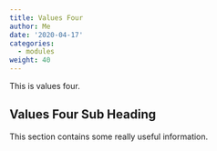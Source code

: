 ```yaml
---
title: Values Four
author: Me 
date: '2020-04-17'
categories:
  - modules
weight: 40
---
```


This is values four.

## Values Four Sub Heading

This section contains some really useful information.
